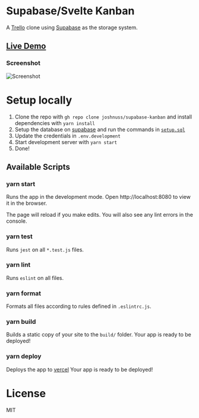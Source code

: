 # Supabase/Svelte Kanban

A [Trello](https://trello.com) clone using [Supabase](https://supabase.io) as the storage system.

## [Live Demo](https://supabase-kanban.vercel.app/)

### Screenshot

![Screenshot](https://github.com/joshnuss/supabase-kanban/blob/master/screenshot.png)

# Setup locally

1. Clone the repo with `gh repo clone joshnuss/supabase-kanban` and install dependencies with `yarn install`
2. Setup the database on [supabase](https://supabase.io) and run the commands in [`setup.sql`](https://github.com/joshnuss/supabase-kanban/blob/master/setup.sql)
3. Update the credentials in `.env.development`
4. Start development server with `yarn start`
5. Done!

## Available Scripts

### yarn start

Runs the app in the development mode.
Open http://localhost:8080 to view it in the browser.

The page will reload if you make edits.
You will also see any lint errors in the console.

### yarn test

Runs `jest` on all `*.test.js` files.

### yarn lint

Runs `eslint` on all files.

### yarn format

Formats all files according to rules defined in `.eslintrc.js`.

### yarn build

Builds a static copy of your site to the `build/` folder.
Your app is ready to be deployed!

### yarn deploy

Deploys the app to [vercel](https://vercel.com)
Your app is ready to be deployed!

# License

MIT
